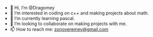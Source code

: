 - 👋 Hi, I’m @Dragomey
- 👀 I’m interested in coding on c++ and making projects about math.
- 🌱 I’m currently learning pascal.
- 💞️ I’m looking to collaborate on making projects with me.
- 📫 How to reach me: zonoveremey@gmail.com

<!---
Dragomey/Dragomey is a ✨ special ✨ repository because its `README.md` (this file) appears on your GitHub profile.
You can click the Preview link to take a look at your changes.
--->
